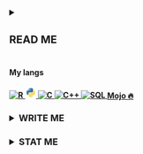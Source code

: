 
<h3>
    <details><summary> <b> <h3> READ ME </h3> </i> </summary> 

- 📄 Check out my [Resume](https://drive.google.com/file/d/11I-BohqVzxg7jRKndSpuDl7Sla-CA4BH/view?usp=sharing)
- 👨‍💻 Explore my projects in my [Portf~~e~~lio](https://www.datascienceportfol.io/karnaksp)
- 🔬 Read my scientific work in the field of [ornithology](https://www.biosoil.ru/Employee/irinyakov)
</details>
</h3>


<h4 align="left">My langs</h3>
    <p align="left"> 
        <a href="https://www.r-project.org" target="_blank" rel="noreferrer"> 
            <img src="https://www.r-project.org/logo/Rlogo.svg" alt="R" width="20" height="20"/>
        </a> 
        <a href="https://www.python.org" target="_blank" rel="noreferrer"> 
            <img src="https://raw.githubusercontent.com/devicons/devicon/master/icons/python/python-original.svg" alt="Python" width="20" height="20"/> 
        </a> 
        <a href="https://www.iso.org/standard/74528.html" target="_blank" rel="noreferrer"> 
            <img src="https://upload.wikimedia.org/wikipedia/commons/1/18/C_Programming_Language.svg" alt="C" width="20" height="20"/> 
        </a> 
        <a href="https://isocpp.org/" target="_blank" rel="noreferrer"> 
            <img src="https://upload.wikimedia.org/wikipedia/commons/1/18/ISO_C%2B%2B_Logo.svg" alt="C++" width="20" height="20"/> 
        </a> 
        <a href="https://www.iso.org/standard/63555.html" target="_blank" rel="noreferrer"> 
            <img src="https://db.cs.uni-tuebingen.de/teaching/ws2223/sql-is-a-programming-language/logo.svg" alt="SQL" width="20" height="20"/> 
        </a> 
        <a href="https://www.modular.com/max/mojo" target="_blank" rel="noreferrer" style="vertical-align: middle; line-height: 10px;"> 
            Mojo 🔥
        </a> 

<h3> <details>
    <summary> <b> WRITE ME </i> </summary> 

[![Telegram](https://img.shields.io/badge/telegram-%2312100E.svg?&style=for-the-badge&logo=telegram&logoColor=white)](https://t.me/calmeds)
[![Email](https://img.shields.io/badge/email-%23EA4335.svg?&style=for-the-badge&logo=gmail&logoColor=white)](mailto:irinyakov2016@yandex.ru)
[![Kaggle](https://img.shields.io/badge/kaggle-%2320BEFF.svg?&style=for-the-badge&logo=kaggle&logoColor=white)](https://kaggle.com/akscent)
</details>
</h3>

<h3> <details>
  <summary> <b> STAT ME</i> </summary>

  [![Github Stats By pierpaolo28](https://github-readme-stats.vercel.app/api?username=akscent&hide=prs&show_icons=true&title_color=fff&icon_color=79ff97&text_color=9f9f9f&bg_color=151515)]()
  [![Github Langs By akscent](https://github-readme-stats.vercel.app/api/top-langs/?username=akscent&hide=css,jupyter+notebook,html&layout=compact&show_icons=true&title_color=fff&icon_color=79ff97&text_color=9f9f9f&bg_color=151515)]()
-----


